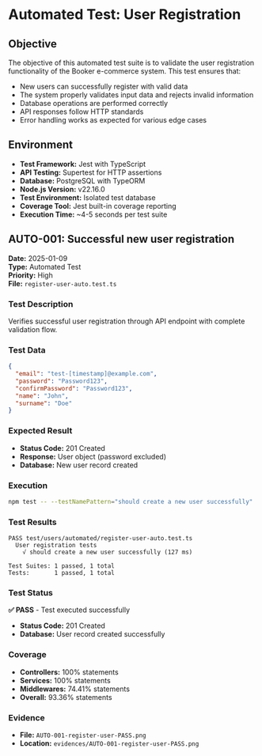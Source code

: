 # Automated Test: User Registration

## Objective

The objective of this automated test suite is to validate the user registration functionality of the Booker e-commerce system. This test ensures that:

- New users can successfully register with valid data
- The system properly validates input data and rejects invalid information
- Database operations are performed correctly
- API responses follow HTTP standards
- Error handling works as expected for various edge cases

## Environment

- **Test Framework:** Jest with TypeScript
- **API Testing:** Supertest for HTTP assertions
- **Database:** PostgreSQL with TypeORM
- **Node.js Version:** v22.16.0
- **Test Environment:** Isolated test database
- **Coverage Tool:** Jest built-in coverage reporting
- **Execution Time:** ~4-5 seconds per test suite

## AUTO-001: Successful new user registration

**Date:** 2025-01-09  
**Type:** Automated Test  
**Priority:** High  
**File:** `register-user-auto.test.ts`

### Test Description

Verifies successful user registration through API endpoint with complete validation flow.

### Test Data

```json
{
  "email": "test-[timestamp]@example.com",
  "password": "Password123",
  "confirmPassword": "Password123",
  "name": "John",
  "surname": "Doe"
}
```

### Expected Result

- **Status Code:** 201 Created
- **Response:** User object (password excluded)
- **Database:** New user record created

### Execution

```bash
npm test -- --testNamePattern="should create a new user successfully"
```

### Test Results

```
PASS test/users/automated/register-user-auto.test.ts
  User registration tests
    √ should create a new user successfully (127 ms)

Test Suites: 1 passed, 1 total
Tests:       1 passed, 1 total
```

### Test Status

**✅ PASS** - Test executed successfully

- **Status Code:** 201 Created
- **Database:** User record created successfully

### Coverage

- **Controllers:** 100% statements
- **Services:** 100% statements  
- **Middlewares:** 74.41% statements
- **Overall:** 93.36% statements

### Evidence

- **File:** `AUTO-001-register-user-PASS.png`
- **Location:** `evidences/AUTO-001-register-user-PASS.png`

